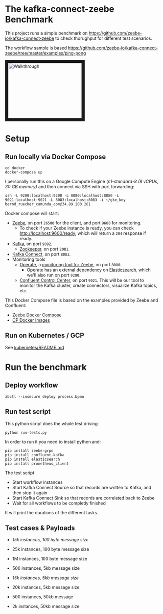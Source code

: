 # The kafka-connect-zeebe Benchmark

This project runs a simple benchmark on https://github.com/zeebe-io/kafka-connect-zeebe to check thorughput for different test scenarios.

The workflow sample is based https://github.com/zeebe-io/kafka-connect-zeebe/tree/master/examples/ping-pong


<a href="http://www.youtube.com/watch?feature=player_embedded&v=j019EYpxpPE" target="_blank"><img src="http://img.youtube.com/vi/j019EYpxpPE/0.jpg" alt="Walkthrough" width="240" height="180" border="10" /></a>


# Setup

## Run locally via Docker Compose

```shell
cd docker
docker-compose up
```

I personally run this on a Google Compute Engine (*n1-standard-8 (8 vCPUs, 30 GB memory)* and then connect via SSH with port forwarding:

```
ssh -L 9200:localhost:9200 -L 8080:localhost:8080 -L 9021:localhost:9021 -L 8083:localhost:8083 -i ~/gke_key bernd_ruecker_camunda_com@34.89.200.201
```

Docker compose will start:

- [Zeebe](https://zeebe.io), on port `26500` for the client, and port `9600` for monitoring.
    - To check if your Zeebe instance is ready, you can check [http://localhost:9600/ready](http://localhost:9600/ready), 
      which will return a `204` response if ready.
- [Kafka](https://kafka.apache.org/), on port `9092`.
    - [Zookeeper](https://zookeeper.apache.org/), on port `2081`.
- [Kafka Connect](https://docs.confluent.io/current/connect/index.html), on port `8083`.
- Monitoring tools
    - [Operate](https://github.com/zeebe-io/zeebe/releases/tag/0.20.0), a [monitoring tool for Zeebe](https://zeebe.io/blog/2019/04/announcing-operate-visibility-and-problem-solving/), on port `8080`.
        - Operate has an external dependency on [Elasticsearch](https://www.elastic.co/), which we'll also run on port `9200`.
    - [Confluent Control Center](https://www.confluent.io/confluent-control-center/), on port `9021`. This will be our tool to monitor the Kafka cluster, create connectors, visualize Kafka topics, etc.

This Docker Compose file is based on the examples provided by Zeebe and Confluent:

- [Zeebe Docker Compose](https://github.com/zeebe-io/zeebe-docker-compose)
- [CP Docker Images](https://github.com/zeebe-io/zeebe-docker-compose)

## Run on Kubernetes / GCP

See [kubernetes/README.md](kubernetes/README.md)

# Run the benchmark


## Deploy workflow 

```shell
zbctl --insecure deploy process.bpmn
```

## Run test script

This python script does the whole test driving:

```
python run-tests.py
```

In order to run it you need to install python and:

```
pip install zeebe-grpc
pip install confluent-kafka
pip install elasticsearch
pip install prometheus_client
```

The test script

* Start workflow instances
* Start Kafka Connect Source so that records are written to Kafka, and then stop it again
* Start Kafka Connect Sink so that records are correlated back to Zeebe
* Wait for all workflows to be completly finished

It will print the durations of the different tasks.


## Test cases & Payloads

* *15k instances, 100 byte message size*
* 25k instances, 100 byte message size
* 1M instances, 100 byte message size

* 500 instances, 5kb message size
* *15k instances, 5kb message size*
* 20k instances, 5kb message size

* 500 instances, 50kb message
* 2k instances, 50kb message size